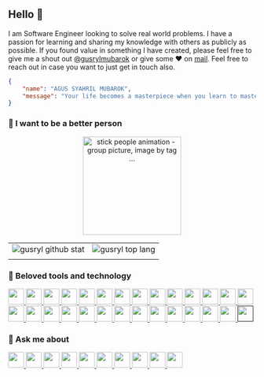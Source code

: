 ## Hello 👋

I am Software Engineer looking to solve real world problems. I have a passion for learning and sharing my knowledge with others as publicly as possible. If you found value in something I have created, please feel free to give me a shout out [@gusrylmubarok](https://instagram.com/gusrylmubarok/) or give some ♥ on [mail](mailto:gusrylmubarok@gmail.com). Feel free to reach out in case you want to just get in touch also.


```json
{
    "name": "AGUS SYAHRIL MUBAROK",
    "message": "Your life becomes a masterpiece when you learn to master piece."
}
```
###  🌱 I want to be a better person
<p align="center">
<a href="http://cliparts.co/clipart/2423198" title="Image from cliparts.co"><img src="http://cliparts.co/cliparts/BTg/E5M/BTgE5MByc.gif" width="200" alt="stick people animation - group picture, image by tag ..." /></a>

|||
|---|---|
|![gusryl github stat](https://github-readme-stats.vercel.app/api?username=gusrylmubarok&show_icons=true&hide_border=true&theme=graywhite)|![gusryl top lang](https://github-readme-stats.vercel.app/api/top-langs/?username=GusrylMubarok&layout=compact&hide=html,css,scss,PLpgSQL&langs_count=3&hide_border=true&theme=graywhite)|
||| 

</p>

###  🔧 Beloved tools and technology
<p align="left">
<a href="https://www.linux.org/" target="_blank" rel="noreferrer"> <img height="32" width="32" src="https://unpkg.com/simple-icons@v6/icons/linux.svg"> </a>
<a href="https://code.visualstudio.com/" target="_blank" rel="noreferrer"> <img height="32" width="32" src="https://unpkg.com/simple-icons@v6/icons/visualstudiocode.svg"> </a>
<a href="https://www.jetbrains.com/idea/" target="_blank" rel="noreferrer"> <img height="32" width="32" src="https://unpkg.com/simple-icons@v6/icons/intellijidea.svg"> </a>
<a href="https://developer.android.com/studio?hl=id&gclid=CjwKCAjwur-SBhB6EiwA5sKtjhHAeU8WYRv2VY28q-OChpCR7vEsRKbqEQZF29BNBPzEoFpsObc53RoCe1cQAvD_BwE&gclsrc=aw.ds&authuser=1" target="_blank" rel="noreferrer"> <img height="32" width="32" src="https://unpkg.com/simple-icons@v6/icons/androidstudio.svg"> </a>
<a href="https://www.docker.com/" target="_blank" rel="noreferrer"> <img height="32" width="32" src="https://unpkg.com/simple-icons@v6/icons/docker.svg"> </a>
<a href="https://www.javascript.com/" target="_blank" rel="noreferrer"> <img height="32" width="32" src="https://unpkg.com/simple-icons@v6/icons/javascript.svg"> </a>
<a href="https://www.java.com/" target="_blank" rel="noreferrer"> <img height="32" width="32" src="https://unpkg.com/simple-icons@v6/icons/java.svg"> </a> 
<a href="https://www.php.net/" target="_blank" rel="noreferrer"> <img height="32" width="32" src="https://unpkg.com/simple-icons@v6/icons/php.svg"> </a> 
<a href="https://kotlinlang.org/" target="_blank" rel="noreferrer"> <img height="32" width="32" src="https://unpkg.com/simple-icons@v6/icons/kotlin.svg"> </a>
<a href="https://www.python.org/" target="_blank" rel="noreferrer"> <img height="32" width="32" src="https://unpkg.com/simple-icons@v6/icons/python.svg"> </a>
<a href="https://go.dev/" target="_blank" rel="noreferrer"> <img height="32" width="32" src="https://unpkg.com/simple-icons@v6/icons/go.svg"> </a> 
<a href="https://www.haskell.org/" target="_blank" rel="noreferrer"> <img height="32" width="32" src="https://unpkg.com/simple-icons@v6/icons/haskell.svg"> </a> 
<a href="https://www.npmjs.com/" target="_blank" rel="noreferrer"> <img height="32" width="32" src="https://unpkg.com/simple-icons@v6/icons/npm.svg"> </a> 
<a href="https://gradle.org/" target="_blank" rel="noreferrer"> <img height="32" width="32" src="https://unpkg.com/simple-icons@v6/icons/gradle.svg"> </a>
<a href="https://maven.apache.org/" target="_blank" rel="noreferrer"> <img height="32" width="32" src="https://unpkg.com/simple-icons@v6/icons/apachemaven.svg"> </a>
<a href="https://getcomposer.org/" target="_blank" rel="noreferrer"> <img height="32" width="32" src="https://unpkg.com/simple-icons@v6/icons/composer.svg"> </a>
<a href="https://www.postgresql.org/" target="_blank" rel="noreferrer"> <img height="32" width="32" src="https://unpkg.com/simple-icons@v6/icons/postgresql.svg"> </a>
<a href="https://www.mongodb.com/" target="_blank" rel="noreferrer"> <img height="32" width="32" src="https://unpkg.com/simple-icons@v6/icons/mongodb.svg"> </a>
<a href="https://nodejs.org/en/" target="_blank" rel="noreferrer"> <img height="32" width="32" src="https://unpkg.com/simple-icons@v6/icons/nodedotjs.svg"> </a>
<a href="https://reactjs.org/" target="_blank" rel="noreferrer"> <img height="32" width="32" src="https://unpkg.com/simple-icons@v6/icons/react.svg"> </a> 
<a href="https://spring.io/" target="_blank" rel="noreferrer"> <img height="32" width="32" src="https://unpkg.com/simple-icons@v6/icons/spring.svg"> </a> 
<a href="https://codeigniter.com/" target="_blank" rel="noreferrer"> <img height="32" width="32" src="https://unpkg.com/simple-icons@v6/icons/codeigniter.svg"> </a> 
<a href="https://laravel.com/" target="_blank" rel="noreferrer"> <img height="32" width="32" src="https://unpkg.com/simple-icons@v6/icons/laravel.svg"> </a> 
<a href="https://www.nginx.com/" target="_blank" rel="noreferrer"> <img height="32" width="32" src="https://unpkg.com/simple-icons@v6/icons/nginx.svg"> </a>
<a href="https://git-scm.com/" target="_blank" rel="noreferrer"> <img height="32" width="32" src="https://unpkg.com/simple-icons@v6/icons/git.svg"> </a>
<a href="https://archlinux.org/" target="_blank" rel="noreferrer"> <img height="32" width="32" src="https://unpkg.com/simple-icons@v6/icons/archlinux.svg"> </a>
<a href="https://www.amd.com/en" target="_blank" rel="noreferrer"> <img height="32" width="32" src="https://unpkg.com/simple-icons@v6/icons/amd.svg"> </a>
<a href="" target="_blank" rel="noreferrer"> <img height="32" width="32" src="https://unpkg.com/simple-icons@v6/icons/github.svg"> </a>
</p>
    
</p>

###  💬 Ask me about
<a href="https://www.linkedin.com/in/agussyahrilmubarok/" target="_blank" rel="noreferrer"> <img height="32" width="32" src="https://unpkg.com/simple-icons@v6/icons/linkedin.svg"> </a>
<a href="https://www.instagram.com/gusrylmubarok/" target="_blank" rel="noreferrer"> <img height="32" width="32" src="https://unpkg.com/simple-icons@v6/icons/instagram.svg"> </a>
<a href="https://twitter.com/gusrylmubarok76/" target="_blank" rel="noreferrer"> <img height="32" width="32" src="https://unpkg.com/simple-icons@v6/icons/twitter.svg"> </a>
<a href="https://gusrylmubarok.medium.com/" target="_blank" rel="noreferrer"> <img height="32" width="32" src="https://unpkg.com/simple-icons@v6/icons/medium.svg"> </a>
<a href="https://stackoverflow.com/users/16186091/gusrylmubarok" target="_blank" rel="noreferrer"> <img height="32" width="32" src="https://unpkg.com/simple-icons@v6/icons/stackoverflow.svg"> </a>
<a href="https://gitlab.com/gusrylmubarok/" target="_blank" rel="noreferrer"> <img height="32" width="32" src="https://unpkg.com/simple-icons@v6/icons/gitlab.svg"> </a>
<a href="https://www.hackerrank.com/gusrylmubarok/" target="_blank" rel="noreferrer"> <img height="32" width="32" src="https://unpkg.com/simple-icons@v6/icons/hackerrank.svg"> </a>
<a href="https://www.upwork.com/in/gusrylmubarok/" target="_blank" rel="noreferrer"> <img height="32" width="32" src="https://unpkg.com/simple-icons@v6/icons/upwork.svg"> </a>
<a href="https://www.behance.com/gusrylmubarok/" target="_blank" rel="noreferrer"> <img height="32" width="32" src="https://unpkg.com/simple-icons@v6/icons/behance.svg"> </a>
<a href="https://www.dribbble.com/gusrylmubarok/" target="_blank" rel="noreferrer"> <img height="32" width="32" src="https://unpkg.com/simple-icons@v6/icons/dribbble.svg"> </a>
